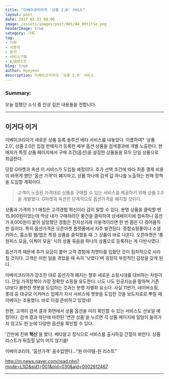 ```yaml
---
title: "이베이코리아의 '상품 2.0' 서비스"
layout: post
date: 2017-05-31 08:06
image: /assets/images/post/001/04_00title.png
headerImage: true
category: 기획
tag:
- 기획
- 사용자
- 분석
- 서비스기획
- A/B테스트
blog: true
author: Hyeyeon
description: 이베이코리아의 '상품 2.0' 서비스
---
```


### Summary:

오늘 접했던 소식 중 인상 깊은 내용들을 전합니다.

---

## 이거다 이거

이베이코리아가 새로운 상품 등록 솔루션 베타 서비스를 내놓았다. 이름하여? '상품 2.0', 상품 2.0은 입점 판매자가 등록한 세부 옵션 상품을 검색결과에 개별 노출한다. 판매자가 특정 상품 페이지에서 구매 조건(옵션)을 설정한 상품들을 모두 단일 상품으로 취급한다.

당장 G마켓과 옥션 이 서비스가 도입될 예정이다. 추가 선택 조건에 따라 최종 결제 비용이 바뀌게 했던 '옵션 가격'이 폐지하고, 상품 하나에 검색 값 하나를 노출하는 판매 정책을 도입할 계획이다.


> 고객이 노출된 가격대로 상품을 구매할 수 있는 서비스를 제공하기 위해 상품 2.0을 개발했다. G마켓과 옥션은 단계적으로 옵션가격을 폐지할 것이다.

상품과 가격의 1:1 매칭은 고객경험 혁신이라 감히 말할 수 있다. 분명 상품을 클릭할 땐 15,900원이었는데 막상 내가 구매하려던 물건을 클릭하여 상세페이지에 접속하니 옵션가 8,000원이 붙어 실망했던 경험은 전자상거래 이용객이라면 한 번 쯤은 다 겪어봄직한 일이다. 특히 옵션가격은 오픈마켓 플랫폼에서 자주 발견된다. 종합쇼핑몰이나 소셜커머스, 홈쇼핑 웹/앱은 특정 상품을 클릭했을 때 그 상품이 바로 나온다. 오픈마켓은 '롱원피스 모음, 이케아 모음' 식의 상품 묶음을 하나의 상품으로 등록하는 게 다반사였다.

옵션가격 때문에 추가 요금이 붙어 고객 경험에 치명타를 입혔던 것이 점차적으로 사라질 것이다. 고객은 이런 일을 겪었을 때 속히 '낚였다'며 굉장히 부정적인 감정을 갖게 된다.

이베이코리아가 강조한 대로 옵션가격 폐지는 향후 새로운 쇼핑시대를 대비하는 차원이다. 단일 가격정책이 가장 정확한 쇼핑을 유도한다. 너도 나도 인공지능을 말하며 기존 UI보다 불편한 챗봇을 도입하는 것과는 분명 차별화 요소다. 사실 11번가, 네이버쇼핑, 롯데 등 대규모 이커머스 업체가 자사 서비스에 챗봇을 도입한 것을 보도자료로 뿌릴 때 이베이는 조용했다. 바로 이걸 준비하고 있었네!

한편, 고객이 검색 결과 화면에서 상품 옵션을 미리 확인할 수 있는 서비스도 선보일 예정이다. 검색 결과 하단에 마련된 '연관 상품'을 누르면 각 상품 페이지에 일일이 들어가지 않고도 한 눈에 다양한 옵션을 확인할 수 있다.

'간만에 진짜 **혁신** 을 봤다. 베타말고 정식으로 서비스를 출시하길 간절히 바란다. 상품 리스트가 뒤집힐 날이 머지 않기를!


이베이코리아, '옵션가격' 꼼수없앤다..."원 아이템-원 리스트"

http://m.news.naver.com/read.nhn?mode=LSD&sid1=001&oid=030&aid=0002612467



---
